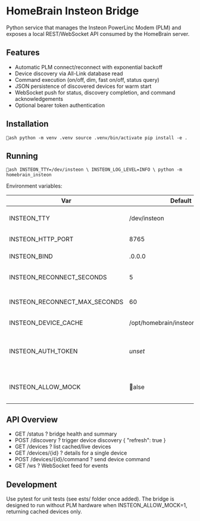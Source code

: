 # HomeBrain Insteon Bridge

Python service that manages the Insteon PowerLinc Modem (PLM) and exposes a local REST/WebSocket API consumed by the HomeBrain server.

## Features
- Automatic PLM connect/reconnect with exponential backoff
- Device discovery via All-Link database read
- Command execution (on/off, dim, fast on/off, status query)
- JSON persistence of discovered devices for warm start
- WebSocket push for status, discovery completion, and command acknowledgements
- Optional bearer token authentication

## Installation
`ash
python -m venv .venv
source .venv/bin/activate
pip install -e .
`

## Running
`ash
INSTEON_TTY=/dev/insteon \
INSTEON_LOG_LEVEL=INFO \
python -m homebrain_insteon
`

Environment variables:

| Var | Default | Description |
| --- | --- | --- |
| INSTEON_TTY | /dev/insteon | Serial device for the PLM |
| INSTEON_HTTP_PORT | 8765 | HTTP listen port |
| INSTEON_BIND |  .0.0.0 | Bind address |
| INSTEON_RECONNECT_SECONDS | 5 | Initial reconnect delay |
| INSTEON_RECONNECT_MAX_SECONDS | 60 | Max reconnect delay |
| INSTEON_DEVICE_CACHE | /opt/homebrain/insteon/devices.json | Cache file for devices |
| INSTEON_AUTH_TOKEN | _unset_ | Bearer token required for mutating endpoints |
| INSTEON_ALLOW_MOCK | alse | Enable mock mode when PLM absent |

## API Overview
- GET /status ? bridge health and summary
- POST /discovery ? trigger device discovery { "refresh": true }
- GET /devices ? list cached/live devices
- GET /devices/{id} ? details for a single device
- POST /devices/{id}/command ? send device command
- GET /ws ? WebSocket feed for events

## Development
Use pytest for unit tests (see 	ests/ folder once added). The bridge is designed to run without PLM hardware when INSTEON_ALLOW_MOCK=1, returning cached devices only.
